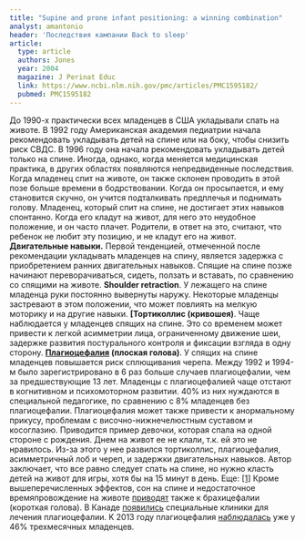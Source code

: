 ```yaml
---
title: "Supine and prone infant positioning: a winning combination"
analyst: amantonio
header: 'Последствия кампании Back to sleep'
article:
  type: article
  authors: Jones
  year: 2004
  magazine: J Perinat Educ
  link: https://www.ncbi.nlm.nih.gov/pmc/articles/PMC1595182/
  pubmed: PMC1595182
---
```


До 1990-х практически всех младенцев в США укладывали спать на животе. В 1992 году Американская академия педиатрии начала рекомендовать укладывать детей на спине или на боку, чтобы снизить риск СВДС. В 1996 году она начала рекомендовать укладывать детей только на спине.
Иногда, однако, когда меняется медицинская практика, в других областях появляются непредвиденные последствия.
Когда младенец спит на животе, он также склонен проводить в этой позе больше времени в бодрствовании. Когда он просыпается, и ему становится скучно, он учится подталкивать предплечья и поднимать голову. Младенец, который спит на спине, не достигает этих навыков спонтанно. Когда его кладут на живот, для него это неудобное положение, и он часто плачет. Родители, в ответ на это, считают, что ребенок не любит эту позицию, и не кладут его на живот.
**Двигательные навыки.** Первой тенденцией, отмеченной после рекомендации укладывать младенцев на спину, является задержка с приобретением ранних двигательных навыков. Спящие на спине позже начинают переворачиваться, сидеть, ползать и вставать, по сравнению со спящими на животе.
**Shoulder retraction**. У лежащего на спине младенца руки постоянно вывернуты наружу. Некоторые младенцы застревают в этом положении, что может повлиять на мелкую моторику и на другие навыки.
**[Тортиколлис (кривошея)**. Чаще наблюдается у младенцев спящих на спине. Это со временем может привести к легкой асимметрии лица, ограниченному движение шеи, задержке развития постурального контроля и фиксации взгляда в одну сторону.
**[Плагиоцефалия](https://ru.wikipedia.org/wiki/Плагиоцефалия) (плоская голова)**. У спящих на спине младенцев повышается риск сплющивания черепа. Между 1992 и 1994-м было зарегистрировано в 6 раз больше случаев плагиоцефалии, чем за предшествующие 13 лет. Младенцы с плагиоцефалией чаще отстают в когнитивном и психомоторном развитии. 40% из них нуждаются в специальной педагогике, по сравнению с 8% младенцев без плагиоцефалии. Плагиоцефалия может также привести к анормальному прикусу, проблемам с височно-нижнечелюстным суставом и косоглазию.
Приводится пример девочки, которая спала на одной стороне с рождения. Днем на живот ее не клали, т.к. ей это не нравилось. Из-за этого у нее развился тортиколлис, плагиоцефалия, асимметричный лоб и череп, и задержки двигательных навыков.
Автор заключает, что все равно следует спать на спине, но нужно класть детей на живот для игры, хотя бы на 15 минут в день. Еще: [[1]](https://www.ncbi.nlm.nih.gov/pubmed/17272603)
Кроме вышеперечисленных эффектов, сон на спине и недостаточное времяпровождение на животе [приводят](https://www.ncbi.nlm.nih.gov/pubmed/21977487) также к брахицефалии (короткая голова).
В Канаде [появились](https://www.ncbi.nlm.nih.gov/pmc/articles/PMC2805995/) специальные клиники для лечения плагиоцефалии. K 2013 году плагиоцефалия [наблюдалась](https://www.ncbi.nlm.nih.gov/pubmed/23837184) уже у 46% трехмесячных младенцев.
